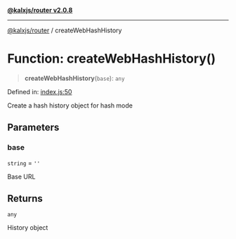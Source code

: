 [**@kalxjs/router v2.0.8**](../README.md)

***

[@kalxjs/router](../README.md) / createWebHashHistory

# Function: createWebHashHistory()

> **createWebHashHistory**(`base`): `any`

Defined in: [index.js:50](https://github.com/Odeneho-Calculus/kalxjs/blob/7657b5d8b0e9997f510f8fe3f1961bb0efe8d51e/packages/router/src/index.js#L50)

Create a hash history object for hash mode

## Parameters

### base

`string` = `''`

Base URL

## Returns

`any`

History object
